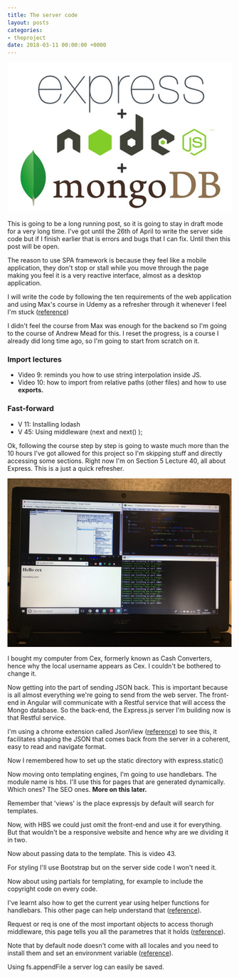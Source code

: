 ```yaml
---
title: The server code
layout: posts
categories:
- theproject
date: 2018-03-11 00:00:00 +0000
---
```

![](/uploads/2018/03/11/0_kJRU-y-GlI_z0i7o.jpg)

This is going to be a long running post, so it is going to stay in draft mode for a very long time. I've got until the 26th of April to write the server side code but if I finish earlier that is errors and bugs that I can fix. Until then this post will be open.

The reason to use SPA framework is because they feel like a mobile application, they don't stop or stall while you move through the page making you feel it is a very reactive interface, almost as a desktop application.

I will write the code by following the ten requirements of the web application and using Max's course in Udemy as a refresher through it whenever I feel I'm stuck ([reference](https://www.udemy.com/angular-2-and-nodejs-the-practical-guide/learn/v4/t/lecture/5866976?start=0))

I didn't feel the course from Max was enough for the backend so I'm going to the course of Andrew Mead for this. I reset the progress, is a course I already did long time ago, so I'm going to start from scratch on it.

### Import lectures

* Video 9: reminds you how to use string interpolation inside JS.
* Video 10: how to import from relative paths (other files) and how to use **exports.**

### Fast-forward

* V 11: Installing lodash
* V 45: Using middleware (next and next() );

Ok, following the course step by step is going to waste much more than the 10 hours I've got allowed for this project so I'm skipping stuff and directly accessing some sections. Right now I'm on Section 5 Lecture 40, all about Express. This is a just a quick refresher.

![](/uploads/2018/03/12/DYFMewSXkAAA3_V.jpg)

I bought my computer from Cex, formerly known as Cash Converters, hence why the local username appears as Cex. I couldn't be bothered to change it.

Now getting into the part of sending JSON back. This is important because is all almost everything we're going to send from the web server. The front-end in Angular will communicate with a Restful service that will access the Mongo database. So the back-end, the Express.js server I'm building now is that Restful service. 

I'm using a chrome extension called JsonView ([reference](https://chrome.google.com/webstore/detail/jsonview/chklaanhfefbnpoihckbnefhakgolnmc?hl=en)) to see this, it facilitates shaping the JSON that comes back from the server in a coherent, easy to read and navigate format. 

Now I remembered how to set up the static directory with express.static()

Now moving onto templating engines, I'm going to use handlebars. The module name is hbs. I'll use this for pages that are generated dynamically. Which ones? The SEO ones. **More on this later.** 

Remember that 'views' is the place expressjs by default will search for templates. 

Now, with HBS we could just omit the front-end and use it for everything. But that wouldn't be a responsive website and hence why are we dividing it in two. 

Now about passing data to the template. This is video 43. 

For styling I'll use Bootstrap but on the server side code I won't need it. 

Now about using partials for templating, for example to include the copyright code on every code. 

I've learnt also how to get the current year using helper functions for handlebars. This other page can help understand that ([reference](https://www.sitepoint.com/a-beginners-guide-to-handlebars/)).

Request or req is one of the most important objects to access thorugh middleware, this page tells you all the parametres that it holds ([reference](http://www.murvinlai.com/req-and-res-in-nodejs.html)).

Note that by default node doesn't come with all locales and you need to install them and set an environment variable ([reference](https://github.com/unicode-org/full-icu-npm)). 

Using fs.appendFile a server log can easily be saved. 